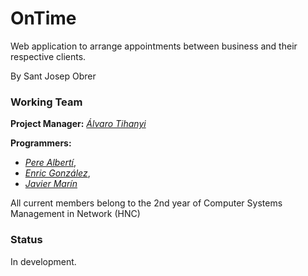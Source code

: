 # OnTime

  Web application to arrange appointments between business and their respective clients.
  
  By Sant Josep Obrer 

### Working Team

  **Project Manager:** *[Álvaro Tihanyi](https://github.com/krauzeSD)*
  
  **Programmers:** 
  * _[Pere Albertí](https://github.com/PereAlberti)_, 
  * _[Enric González](https://github.com/Enric96)_, 
  * _[Javier Marín](https://github.com/javimarinbergas)_
  
  All current members belong to the 2nd year of Computer Systems Management in Network (HNC)
  
### Status
  
   In development.
   
